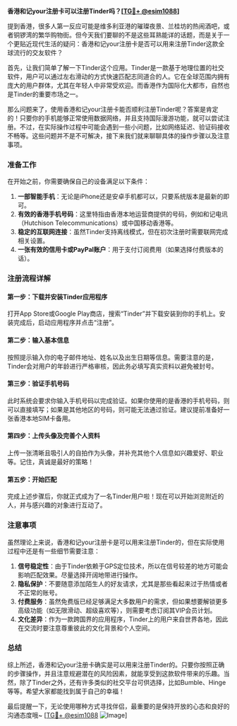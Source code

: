 **香港和记your注册卡可以注册Tinder吗？[[TG💪+ @esim1088](https://t.me/s/esim1088)]**

提到香港，很多人第一反应可能是维多利亚港的璀璨夜景、兰桂坊的热闹酒吧，或者铜锣湾的繁华购物街。但今天我们要聊的不是这些耳熟能详的话题，而是关于一个更贴近现代生活的疑问：香港和记your注册卡是否可以用来注册Tinder这款全球流行的交友软件？

首先，让我们简单了解一下Tinder这个应用。Tinder是一款基于地理位置的社交软件，用户可以通过左右滑动的方式快速匹配志同道合的人。它在全球范围内拥有庞大的用户群体，尤其在年轻人中非常受欢迎。而香港作为国际化大都市，自然也是Tinder的重要市场之一。

那么问题来了，使用香港和记your注册卡能否顺利注册Tinder呢？答案是肯定的！只要你的手机能够正常使用数据网络，并且支持国际漫游功能，就可以尝试注册。不过，在实际操作过程中可能会遇到一些小问题，比如网络延迟、验证码接收不畅等。这些问题并不是不可解决，接下来我们就来聊聊具体的操作步骤以及注意事项。

### 准备工作

在开始之前，你需要确保自己的设备满足以下条件：

1. **一部智能手机**：无论是iPhone还是安卓手机都可以，只要系统版本是最新的即可。
2. **有效的香港手机号码**：这里特指由香港本地运营商提供的号码，例如和记电讯（Hutchison Telecommunications）或中国移动香港等。
3. **稳定的互联网连接**：虽然Tinder支持离线模式，但在初次注册时需要联网完成相关设置。
4. **一张有效的信用卡或PayPal账户**：用于支付订阅费用（如果选择付费版本的话）。

### 注册流程详解

#### 第一步：下载并安装Tinder应用程序
打开App Store或Google Play商店，搜索“Tinder”并下载安装到你的手机上。安装完成后，启动应用程序并点击“注册”。

#### 第二步：输入基本信息
按照提示输入你的电子邮件地址、姓名以及出生日期等信息。需要注意的是，Tinder会对用户的年龄进行严格审核，因此务必填写真实资料以避免被封号。

#### 第三步：验证手机号码
此时系统会要求你输入手机号码以完成验证。如果你使用的是香港的手机号码，则可以直接填写；如果是其他地区的号码，则可能无法通过验证。建议提前准备好一张香港本地SIM卡备用。

#### 第四步：上传头像及完善个人资料
上传一张清晰且吸引人的自拍作为头像，并补充其他个人信息如兴趣爱好、职业等。记住，真诚是最好的策略！

#### 第五步：开始匹配
完成上述步骤后，你就正式成为了一名Tinder用户啦！现在可以开始浏览附近的人，并与感兴趣的对象进行互动了。

### 注意事项

虽然理论上来说，香港和记your注册卡是可以用来注册Tinder的，但在实际使用过程中还是有一些细节需要注意：

1. **信号稳定性**：由于Tinder依赖于GPS定位技术，所以在信号较差的地方可能会影响匹配效果。尽量选择开阔地带进行操作。
2. **隐私保护**：不要随意添加陌生人的好友请求，尤其是那些看起来过于热情或者不正常的账号。
3. **付费服务**：虽然免费版已经足够满足大多数用户的需求，但如果想要解锁更多高级功能（如无限滑动、超级喜欢等），则需要考虑订阅其VIP会员计划。
4. **文化差异**：作为一款跨国界的应用程序，Tinder上的用户来自世界各地，因此在交流时要注意尊重彼此的文化背景和个人空间。

### 总结

综上所述，香港和记your注册卡确实是可以用来注册Tinder的。只要你按照正确的步骤操作，并且注意规避潜在的风险因素，就能享受到这款软件带来的乐趣。当然，除了Tinder之外，还有许多类似的社交平台可供选择，比如Bumble、Hinge等等。希望大家都能找到属于自己的幸福！

最后提醒一下，无论使用哪种方式寻找伴侣，最重要的是保持开放的心态和良好的沟通态度哦~ [[TG💪+ @esim1088](https://t.me/s/esim1088) ![Image](https://i.postimg.cc/4NQfJmqS/Snipaste-2025-05-13-00-14-12.png)]